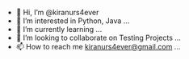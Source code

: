 - 👋 Hi, I’m @kiranurs4ever
- 👀 I’m interested in Python, Java ...
- 🌱 I’m currently learning ...
- 💞️ I’m looking to collaborate on  Testing Projects ...
- 📫 How to reach me  kiranurs4ever@gmail.com ...

<!---
kiranurs4ever/kiranurs4ever is a ✨ special ✨ repository because its `README.md` (this file) appears on your GitHub profile.
You can click the Preview link to take a look at your changes.
--->
